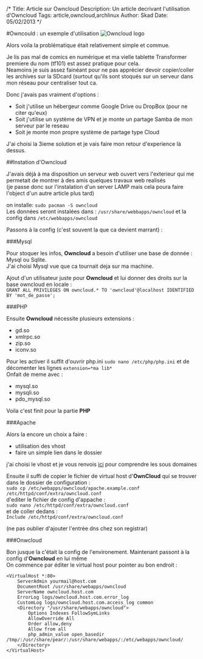 /*
Title: Article sur Owncloud
Description: Un article decrivant l'utilisation d'Owncloud
Tags: article,owncloud,archlinux
Author: Skad
Date: 05/02/2013
*/

#Owncould : un exemple d'utilisation
![Owncloud logo](http://upload.wikimedia.org/wikipedia/commons/thumb/b/b6/OwnCloud2-Logo.svg/96px-OwnCloud2-Logo.svg.png "Owncloud logo")

Alors voila la problématique était relativement simple et commue.

Je lis pas mal de comics en numérique et ma vielle tablette Transformer premiere du nom (tf101) est assez pratique pour cela.  
Neamoins je suis assez fainéant pour ne pas apprécier devoir copier/coller les archives sur la SDcard (surtout qu'ils sont stoqués sur un serveur dans mon réseau pour centraliser tout ca.

Donc j'avais pas vraiment d'options :  

* Soit j'utilise un hébergeur comme Google Drive ou DropBox (pour ne citer qu'eux)  
* Soit j'utilise un système de VPN et je monte un partage Samba de mon serveur par le reseau  
* Soit je monte mon propre système de partage type Cloud

J'ai choisi la 3ieme solution et je vais faire mon retour d'experience là dessus.

##Instation d'Owncloud


J'avais déjà à ma disposition un serveur web ouvert vers l'exterieur qui me permetait de montrer à des amis quelques travaux web realisés  
(je passe donc sur l'instalation d'un server LAMP mais cela poura faire l'object d'un autre article plus tard)  

on installe:  `sudo pacman -S owncloud`  
Les données seront instalées dans : `/usr/share/webbapps/owncloud` et la config dans `/etc/webbapps/owncloud`  

Passons à la config (c'est souvent la que ca devient marrant) :   

###Mysql  

Pour stoquer les infos, **Owncloud** a besoin d'utiliser une base de donnée : Mysql ou Sqlite.  
J'ai choisi Mysql vue que ca tournait deja sur ma machine.

Ajout d'un utilisateur juste pour **Owncloud** et lui donner des droits sur la base owncloud en locale :  
`GRANT ALL PRIVILEGES ON owncloud.* TO 'owncloud'@localhost IDENTIFIED BY 'mot_de_passe';`

###PHP

Ensuite **Owncloud** nécessite plusieurs extensions : 

* gd.so
* xmlrpc.so
* zip.so
* iconv.so

Pour les activer il suffit d'ouvrir php.ini `sudo nano /etc/php/php.ini` et de décomenter les lignes `extension=*ma lib*`  
Onfait de meme avec :

* mysql.so
* mysqli.so
* pdo_mysql.so

Voila c'est finit pour la partie **PHP**

###Apache


Alors la encore un choix a faire :

* utilisation des vhost
* faire un simple lien dans le dossier

j'ai choisi le vhost et je vous renvois [ici](http://lxl.io/apache-subdomain "Define subdomains") pour comprendre les sous domaines

Ensuite il suffi de copier le fichier de virtual host d'**OwnCloud** qui se trouver dans le dossier de configuration :  
`sudo cp /etc/webapps/owncloud/apache.example.conf /etc/httpd/conf/extra/owncloud.conf`  
d'editer le fichier de config d'appache :  
`sudo nano /etc/httpd/conf/extra/owncloud.conf`  
et de coller dedans :  
`Include /etc/httpd/conf/extra/owncloud.conf`

(ne pas oublier d'ajouter l'entrée dns chez son registrar)

###Onwcloud

Bon jusque la c'était la config de l'environement. Maintenant passont à la config d'**Owncloud** en lui même  
On commence par éditer le virtual host pour pointer au bon endroit :  

    <VirtualHost *:80>
        ServerAdmin yourmail@host.com
        DocumentRoot /usr/share/webapps/owncloud
        ServerName owncloud.host.com
        ErrorLog logs/owncloud.host.com.error_log
        CustomLog logs/owncloud.host.com.access_log common
        <Directory "/usr/share/webapps/owncloud">
            Options Indexes FollowSymLinks
            AllowOverride All
            Order allow,deny
            Allow from all
            php_admin_value open_basedir /tmp/:/usr/share/pear/:/usr/share/webapps/:/etc/webapps/owncloud/
        </Directory>
    </VirtualHost>
    
